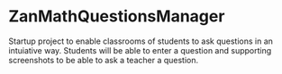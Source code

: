 # ZanMathQuestionsManager
Startup project to enable classrooms of students to ask questions in an intuiative way. Students will be able to enter a question and supporting screenshots to be able to ask a teacher a question. 

